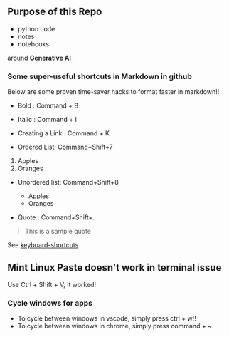 ## Purpose of this Repo 
- python code
- notes
- notebooks 

around **Generative AI**

### Some super-useful shortcuts in Markdown in github

Below are some proven time-saver hacks to format faster in markdown!!

- Bold : Command + B
- Italic : Command + I
- Creating a Link : Command + K

- Ordered List: Command+Shift+7
1. Apples
2. Oranges

- Unordered list: Command+Shift+8
  - Apples
  - Oranges

- Quote : Command+Shift+.
>   This is a sample quote
  
See [keyboard-shortcuts](https://docs.github.com/en/get-started/accessibility/keyboard-shortcuts)

## Mint Linux Paste doesn't work in terminal issue
Use Ctrl + Shift + V, it worked!

### Cycle windows for apps
- To cycle between windows in vscode, simply press ctrl + w!!
- To cycle between windows in chrome, simply press command + ~ 

